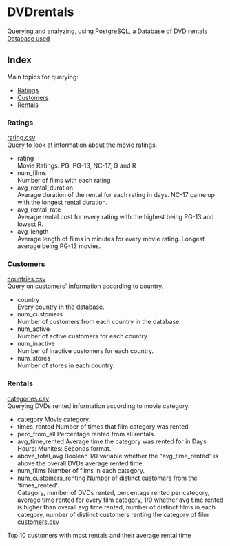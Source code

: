 # DVDrentals
Querying and analyzing, using PostgreSQL, a Database of DVD rentals  
[Database used](https://www.postgresqltutorial.com/postgresql-getting-started/postgresql-sample-database/)  

## Index
Main topics for querying:
- [Ratings](ratings)
- [Customers](customers)
- [Rentals](rentals)

### Ratings
[rating.csv](ratings/rating.csv)  
Query to look at information about the movie ratings.
- rating    
Movie Ratings: PG, PG-13, NC-17, G and R
- num_films  
Number of films with each rating
- avg_rental_duration  
Average duration of the rental for each rating in days. NC-17 came up with the longest rental duration. 
- avg_rental_rate  
Average rental cost for every rating with the highest being PG-13 and lowest R.
- avg_length  
Average length of films in minutes for every movie rating. Longest average being PG-13 movies. 

### Customers
[countries.csv](customers/countries.csv)  
Query on customers' information according to country. 
- country  
Every country in the database.
- num_customers  
Number of customers from each country in the database.
- num_active  
Number of active customers for each country.
- num_inactive  
Number of inactive customers for each country.
- num_stores  
Number of stores in each country.

### Rentals
[categories.csv](rentals/categories.csv)   
Querying DVDs rented information according to movie category. 
- category
Movie category.
- times_rented
Number of times that film category was rented.
- perc_from_all
Percentage rented from all rentals.
- avg_time_rented
Average time the category was rented for in Days Hours: Munites: Seconds format.
- above_total_avg
Boolean 1/0 variable whether the "avg_time_rented" is above the overall DVDs average rented time.  
- num_films
Number of films in each category.  
- num_customers_renting
Number of distinct customers from the 'times_rented'.   
Category, number of DVDs rented, percentage rented per category, average time rented for every film category, 1/0 whether avg time rented is higher than overall avg time rented, number of distinct films in each category, number of distinct customers renting the category of film
[customers.csv](rentals/customers.csv)

Top 10 customers with most rentals and their average rental time 


